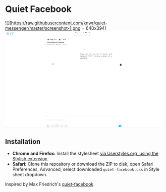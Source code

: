 # Quiet Facebook

![](https://raw.githubusercontent.com/knwr/quiet-messenger/master/screenshot-1.png = 640x394)
![](https://raw.githubusercontent.com/knwr/quiet-messenger/master/screenshot-2.png)

## Installation

- **Chrome and Firefox:** Install the stylesheet [via Userstyles.org, using the Stylish extension](http://userstyles.org/styles/101805/quiet-facebook).
- **Safari:** Clone this repository or download the ZIP to disk, open Safari Preferences, Advanced, select downloaded `quiet-facebook.css` in Style sheet dropdown.

Inspired by Max Friedrich's <a href="https://github.com/maxfriedrich/quiet-facebook">quiet-facebook</a>.